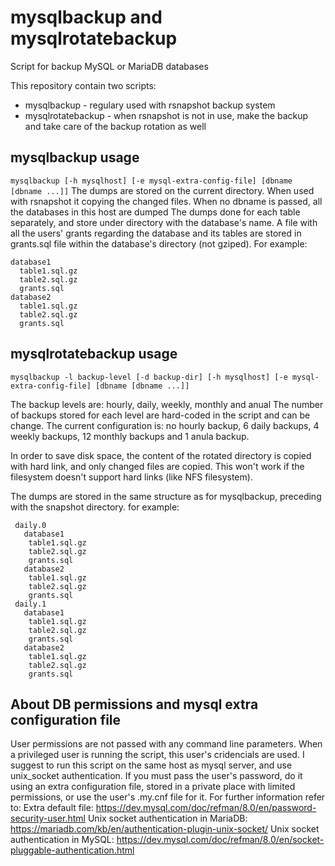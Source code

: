# mysqlbackup and mysqlrotatebackup
Script for backup MySQL or MariaDB databases

This repository contain two scripts:
* mysqlbackup - regulary used with rsnapshot backup system
* mysqlrotatebackup - when rsnapshot is not in use, make the backup and take care of the backup rotation as well
## mysqlbackup usage
`mysqlbackup [-h mysqlhost] [-e mysql-extra-config-file] [dbname [dbname ...]]`
The dumps are stored on the current directory. When used with rsnapshot it copying the changed files.
When no dbname is passed, all the databases in this host are dumped
The dumps done for each table separately, and store under directory with the database's name.
A file with all the users' grants regarding the database and its tables are stored in grants.sql file within the database's directory (not gziped). For example:
```
database1
  table1.sql.gz
  table2.sql.gz
  grants.sql
database2
  table1.sql.gz
  table2.sql.gz
  grants.sql
```
## mysqlrotatebackup usage
`mysqlbackup -l backup-level [-d backup-dir] [-h mysqlhost] [-e mysql-extra-config-file] [dbname [dbname ...]]`

The backup levels are: hourly, daily, weekly, monthly and anual
The number of backups stored for each level are hard-coded in the script and can be change. The current configuration is:
no hourly backup, 6 daily backups, 4 weekly backups, 12 monthly backups and 1 anula backup.

In order to save disk space, the content of the rotated directory is copied with hard link, and only changed files are copied. This won't work if the filesystem doesn't support hard links (like NFS filesystem).

The dumps are stored in the same structure as for mysqlbackup, preceding with the snapshot directory. for example:
```
 daily.0
   database1
    table1.sql.gz
    table2.sql.gz
    grants.sql
   database2
    table1.sql.gz
    table2.sql.gz
    grants.sql
 daily.1
   database1
    table1.sql.gz
    table2.sql.gz
    grants.sql
   database2
    table1.sql.gz
    table2.sql.gz
    grants.sql
```
## About DB permissions and mysql extra configuration file
User permissions are not passed with any command line parameters.
When a privileged user is running the script, this user's cridencials are used.
I suggest to run this script on the same host as mysql server, and use unix_socket authentication.
If you must pass the user's password, do it using an extra configuration file, stored in a private place with limited permissions, or use the user's .my.cnf file for it.
For further information refer to:
Extra default file: https://dev.mysql.com/doc/refman/8.0/en/password-security-user.html
Unix socket authentication in MariaDB: https://mariadb.com/kb/en/authentication-plugin-unix-socket/
Unix socket authentication in MySQL: https://dev.mysql.com/doc/refman/8.0/en/socket-pluggable-authentication.html

